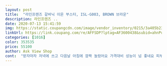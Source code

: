 ```yaml
---
layout: post 
title:  "라인프렌즈 갈바닉 이온 부스터, ISL-G003, BROWN 브라운" 
description: 라인프렌즈 ..
date: 2020-07-13 15:41:59 
img: https://static.coupangcdn.com/image/vendor_inventory/0215/3a405b23ed287b2323a1e5ba9a83f1ba9cb10bb481f416950553c8c5ae24.jpg 
linkUrl: https://link.coupang.com/re/AFFSDP?lptag=AF3600438&subid=ahnPublicAsk&pageKey=1721945168&itemId=2930869302&vendorItemId=70919423221&traceid=V0-113-fd367a99e26eda02 
categories: [1016] 
color: 353535 
price: 55100 
author: Ask View Shop 
cont:  "받자마자 저녁에 쓰고 다음날 아침에 깜짝 놀랐어요 가격대비 성능이 넘 좋네요 피부가 리프팅 되고 화장이 너무 잘 먹네요 앞으로 쭉 잘 써봐야겠어요<br/>잘 받았습니다 감사합니다<br/>" 
---
```

